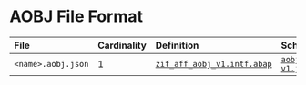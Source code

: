 # AOBJ File Format

File | Cardinality | Definition | Schema | Example
:--- | :---  | :--- | :--- | :---
`<name>.aobj.json` | 1 | [`zif_aff_aobj_v1.intf.abap`](./type/zif_aff_aobj_v1.intf.abap) | [`aobj-v1.json`](./aobj-v1.json) |```
